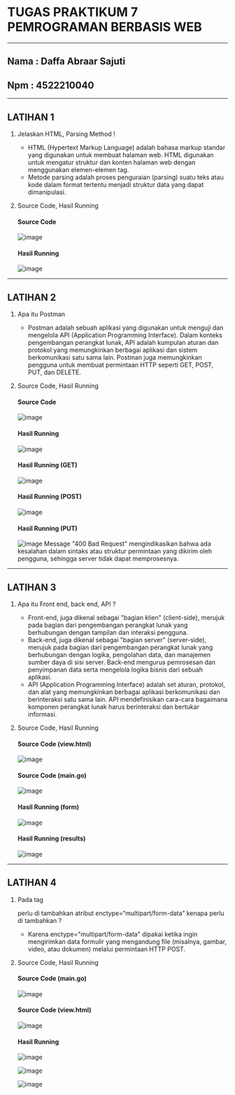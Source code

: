 # TUGAS PRAKTIKUM 7 PEMROGRAMAN BERBASIS WEB 
-----
## Nama : Daffa Abraar Sajuti 
## Npm  : 4522210040
-----

## LATIHAN 1 
1. Jelaskan HTML, Parsing Method !
   - HTML (Hypertext Markup Language) adalah bahasa markup standar yang digunakan untuk membuat halaman web. HTML digunakan untuk mengatur struktur dan konten halaman web dengan menggunakan elemen-elemen tag.
   - Metode parsing adalah proses penguraian (parsing) suatu teks atau kode dalam format tertentu menjadi struktur data yang dapat dimanipulasi.
     
2. Source Code, Hasil Running
   #### Source Code
   ![image](https://github.com/DaffaAbraarSajuti/Praktikum-Pemrograman-Berbasis-Web/assets/148104478/bf384fbf-b6c2-4985-81ca-3f24e5ab06bc)

   #### Hasil Running
   ![image](https://github.com/DaffaAbraarSajuti/Praktikum-Pemrograman-Berbasis-Web/assets/148104478/87ee64cb-2bd3-4eb7-9759-ab9154c9e0c5)

-----

## LATIHAN 2 
1. Apa itu Postman
   - Postman adalah sebuah aplikasi yang digunakan untuk menguji dan mengelola API (Application Programming Interface). Dalam konteks pengembangan perangkat lunak, API adalah kumpulan aturan dan protokol yang memungkinkan berbagai aplikasi dan sistem berkomunikasi satu sama lain. Postman juga memungkinkan pengguna untuk membuat permintaan HTTP seperti GET, POST, PUT, dan DELETE.
     
2. Source Code, Hasil Running
   #### Source Code
   ![image](https://github.com/DaffaAbraarSajuti/Praktikum-Pemrograman-Berbasis-Web/assets/148104478/6d6589f4-a1f2-45bf-a837-daa8964e1ff1)

   #### Hasil Running
   ![image](https://github.com/DaffaAbraarSajuti/Praktikum-Pemrograman-Berbasis-Web/assets/148104478/68d25a1f-5956-4533-aa0e-ff8f172d4e78)

   #### Hasil Running (GET)
   ![image](https://github.com/DaffaAbraarSajuti/Praktikum-Pemrograman-Berbasis-Web/assets/148104478/c6faa649-a8c0-4295-9f1e-c2f279c97692)

   #### Hasil Running (POST)
   ![image](https://github.com/DaffaAbraarSajuti/Praktikum-Pemrograman-Berbasis-Web/assets/148104478/324da313-586b-49da-a825-beabca3f880b)

   #### Hasil Running (PUT)
   ![image](https://github.com/DaffaAbraarSajuti/Praktikum-Pemrograman-Berbasis-Web/assets/148104478/bd90f81f-3769-4bb2-9631-4df46608a03f)
Message "400 Bad Request" mengindikasikan bahwa ada kesalahan dalam sintaks atau struktur permintaan yang dikirim oleh pengguna, sehingga server tidak dapat memprosesnya.

-----

## LATIHAN 3 
1. Apa itu Front end, back end, API ?
   - Front-end, juga dikenal sebagai "bagian klien" (client-side), merujuk pada bagian dari pengembangan perangkat lunak yang berhubungan dengan tampilan dan interaksi pengguna.
   - Back-end, juga dikenal sebagai "bagian server" (server-side), merujuk pada bagian dari pengembangan perangkat lunak yang berhubungan dengan logika, pengolahan data, dan manajemen sumber daya di sisi server. Back-end mengurus pemrosesan dan penyimpanan data serta mengelola logika bisnis dari sebuah aplikasi.
   - API (Application Programming Interface) adalah set aturan, protokol, dan alat yang memungkinkan berbagai aplikasi berkomunikasi dan berinteraksi satu sama lain. API mendefinisikan cara-cara bagaimana komponen perangkat lunak harus berinteraksi dan bertukar informasi.

     
2. Source Code, Hasil Running
   #### Source Code (view.html)
   ![image](https://github.com/DaffaAbraarSajuti/Praktikum-Pemrograman-Berbasis-Web/assets/148104478/ec9bb1b4-ef92-44df-ae49-f9e2980c2e75)

   #### Source Code (main.go)
   ![image](https://github.com/DaffaAbraarSajuti/Praktikum-Pemrograman-Berbasis-Web/assets/148104478/ec9bb1b4-ef92-44df-ae49-f9e2980c2e75)

   #### Hasil Running (form)
   ![image](https://github.com/DaffaAbraarSajuti/Praktikum-Pemrograman-Berbasis-Web/assets/148104478/f927d3c6-83cc-467e-874c-b7c98053d33e)

   #### Hasil Running (results)
   ![image](https://github.com/DaffaAbraarSajuti/Praktikum-Pemrograman-Berbasis-Web/assets/148104478/73c3825b-8264-4cbe-8c3c-244544313755)

-----

## LATIHAN 4 
1. Pada tag <form> perlu di tambahkan atribut enctype=“multipart/form-data” kenapa perlu di tambahkan ?
   -	Karena enctype="multipart/form-data"  dipakai ketika ingin mengirimkan data formulir yang mengandung file (misalnya, gambar, video, atau dokumen) melalui permintaan HTTP POST.
  
2. Source Code, Hasil Running
   #### Source Code (main.go)
   ![image](https://github.com/DaffaAbraarSajuti/Praktikum-Pemrograman-Berbasis-Web/assets/148104478/4f0a0cde-fccd-4217-851f-0ec41d625d07)

   #### Source Code (view.html)
     ![image](https://github.com/DaffaAbraarSajuti/Praktikum-Pemrograman-Berbasis-Web/assets/148104478/24b11089-fa4b-4182-b2ab-430bd8a4f63d)

   #### Hasil Running
   ![image](https://github.com/DaffaAbraarSajuti/Praktikum-Pemrograman-Berbasis-Web/assets/148104478/3520adb0-5e10-4fcb-a439-dd4c0586bbc4)

   ![image](https://github.com/DaffaAbraarSajuti/Praktikum-Pemrograman-Berbasis-Web/assets/148104478/acf216e2-1bbe-4c6c-bc1c-590662c45439)

   ![image](https://github.com/DaffaAbraarSajuti/Praktikum-Pemrograman-Berbasis-Web/assets/148104478/5abeb7ce-0e81-4a87-86e1-17cf897a051d)





